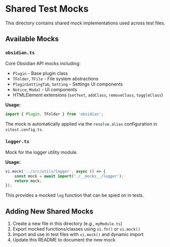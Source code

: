 # Shared Test Mocks

This directory contains shared mock implementations used across test files.

## Available Mocks

### `obsidian.ts`

Core Obsidian API mocks including:

- `Plugin` - Base plugin class
- `TFolder`, `TFile` - File system abstractions
- `PluginSettingTab`, `Setting` - Settings UI components
- `Notice`, `Modal` - UI components
- HTMLElement extensions (`setText`, `addClass`, `removeClass`, `toggleClass`)

**Usage:**

```typescript
import { Plugin, TFolder } from 'obsidian';
```

The mock is automatically applied via the `resolve.alias` configuration in `vitest.config.ts`.

### `logger.ts`

Mock for the logger utility module.

**Usage:**

```typescript
vi.mock('../src/utils/logger', async () => {
    const mock = await import('./__mocks__/logger');
    return mock;
});
```

This provides a mocked `log` function that can be spied on in tests.

## Adding New Shared Mocks

1. Create a new file in this directory (e.g., `myModule.ts`)
2. Export mocked functions/classes using `vi.fn()` or `vi.mock()`
3. Import and use in test files with `vi.mock()` and dynamic import
4. Update this README to document the new mock
